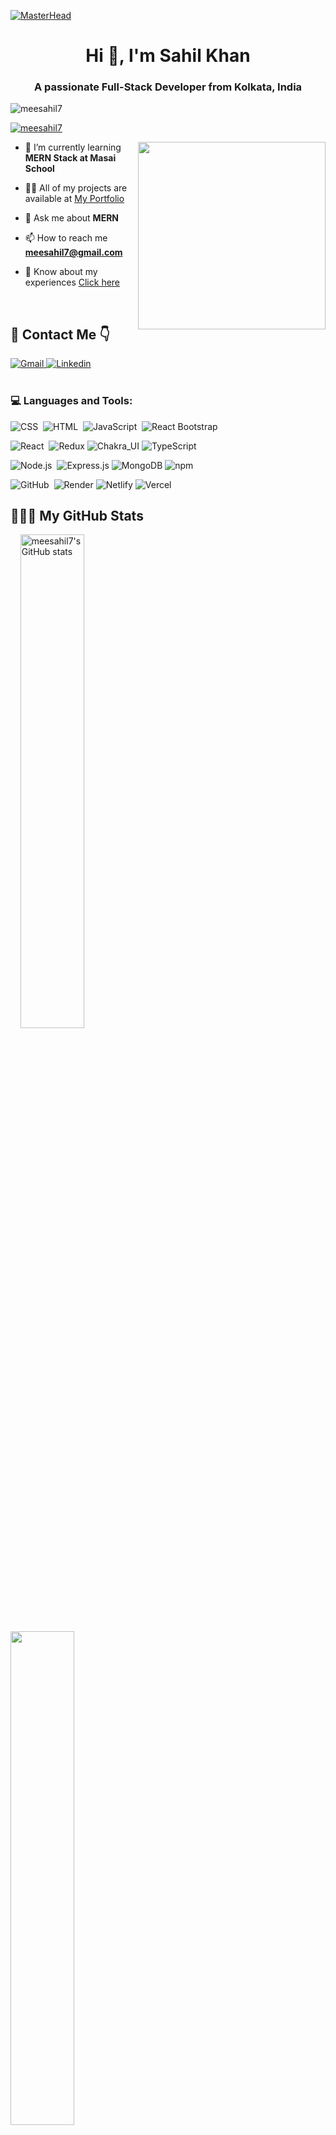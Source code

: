 [![MasterHead](https://media.licdn.com/dms/image/C5616AQFm8zOpGCnl5w/profile-displaybackgroundimage-shrink_350_1400/0/1660814424134?e=1677715200&v=beta&t=wlZUVV2WZz4FJgnAydkj8F87lnUY5s039CVt3YKxPwg)](https://meesahil7.io)
<h1 align="center">Hi 👋, I'm Sahil Khan</h1>
<h3 align="center">A passionate Full-Stack Developer from Kolkata, India</h3>

<p align="left"> <img src="https://komarev.com/ghpvc/?username=meesahil7&label=Profile%20views&color=0e75b6&style=flat" alt="meesahil7" /> </p>

<p align="left"> <a href="https://github.com/ryo-ma/github-profile-trophy"><img src="https://github-profile-trophy.vercel.app/?username=meesahil7" alt="meesahil7" /></a> </p>
<img align="right" width="300px" src="https://media0.giphy.com/media/qgQUggAC3Pfv687qPC/giphy.gif?cid=790b7611db903996a50dc3f5a2925e498c6f26c5b1da3622&rid=giphy.gif&ct=g" />

- 🌱 I’m currently learning **MERN Stack at Masai School**

- 👨‍💻 All of my projects are available at <a target="_blank" href="https://meesahil7.github.io/">My Portfolio</a>

- 💬 Ask me about **MERN**

- 📫 How to reach me **meesahil7@gmail.com**

- 📄 Know about my experiences <a target="_blank" href="https://drive.google.com/file/d/1eWRAqunjozqzfwnEGNeomWvII9eFjcqw/view?usp=sharing">Click here</a>


</br>

<h2 align="left">📩 Contact Me 👇</h2>
<a href="mailto:meesahil7@gmail.com">
    <img src="https://img.shields.io/badge/Gmail-D14836?style=for-the-badge&logo=gmail&logoColor=white" alt="Gmail"/>
</a>
<a href="https://www.linkedin.com/in/meesahil7/">
    <img src="https://img.shields.io/badge/LinkedIn-0077B5?style=for-the-badge&logo=linkedin&logoColor=white" alt="Linkedin"/>
</a> 

</br>
</br>


<h3 align="left">💻 Languages and Tools:</h3>

![CSS](https://img.shields.io/badge/-CSS-05122A?style=flat&logo=CSS3&logoColor=1572B6)&nbsp;
![HTML](https://img.shields.io/badge/-HTML-05122A?style=flat&logo=HTML5)&nbsp;
![JavaScript](https://img.shields.io/badge/-JavaScript-05122A?style=flat&logo=javascript)&nbsp;
![React Bootstrap](https://img.shields.io/badge/-Bootstrap-05122A?style=flat&logo=bootstrap&logoColor=563D7C)

![React](https://img.shields.io/badge/-React-05122A?style=flat&logo=react)&nbsp; 
![Redux](https://img.shields.io/badge/-Redux-05122A?style=flat-square&logo=redux&logoColor=764abc)
![Chakra_UI](https://img.shields.io/badge/-Chakra_UI-05122A?style=flat-square&logo=chakraui)
![TypeScript](https://img.shields.io/badge/-TypeScript-05122A?style=flat-square&logo=typescript)

![Node.js](https://img.shields.io/badge/-Node.js-05122A?style=flat&logo=node.js)&nbsp; 
![Express.js](https://img.shields.io/badge/-Express-05122A?style=flat-square&logo=expressjs)
![MongoDB](https://img.shields.io/badge/-MongoDB-05122A?style=flat-square&logo=mongodb)
![npm](https://img.shields.io/badge/-npm-05122A?style=flat-square&logo=npm)

![GitHub](https://img.shields.io/badge/-GitHub-05122A?style=flat&logo=github)&nbsp;
![Render](https://img.shields.io/badge/-Render-05122A?style=flat-square&logo=render)
![Netlify](https://img.shields.io/badge/-Netlify-05122A?style=flat-square&logo=netlify)
![Vercel](https://img.shields.io/badge/-Vercel-05122A?style=flat-square&logo=vercel)

<h2 align="left">👨🏻‍💻 My GitHub Stats</h2>
<div display="flex" >
    &nbsp;
    &nbsp;
<a href="http://www.github.com/meesahil7" ><img src="https://github-readme-stats.vercel.app/api?username=meesahil7&show_icons=true&hide=&count_private=true&title_color=f97316&text_color=ffffff&icon_color=84cc16&bg_color=1c1917&hide_border=true&show_icons=true" alt="meesahil7's GitHub stats" width=45% /></a>
  &nbsp;
  &nbsp;
  &nbsp;
  &nbsp;
  &nbsp;
  &nbsp;
  &nbsp;
<a href="http://www.github.com/meesahil7" ><img src="https://github-readme-streak-stats.herokuapp.com/?user=meesahil7&stroke=ffffff&background=1c1917&ring=f97316&fire=f97316&currStreakNum=ffffff&currStreakLabel=f97316&sideNums=ffffff&sideLabels=ffffff&dates=ffffff&hide_border=true"width=45% /></a>
    &nbsp;
    &nbsp;
  </div>
  <br/>

<a href="http://www.github.com/meesahil7"><img src="https://github-readme-activity-graph.cyclic.app/graph?username=meesahil7&bg_color=1c1917&color=ffffff&line=84cc16&point=ffffff&area_color=1c1917&area=true&hide_border=true&custom_title=GitHub%20Commits%20Graph" alt="GitHub Commits Graph" /></a>

